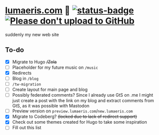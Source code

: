 # [lumaeris.com](https://lumaeris.com/) 🌟 [![status-badge](https://ci.codeberg.org/api/badges/12515/status.svg)](https://ci.codeberg.org/repos/12515) [![Please don't upload to GitHub](https://nogithub.codeberg.page/badge.svg)](https://nogithub.codeberg.page)

suddenly my new web site

## To-do

- [x] Migrate to Hugo ~~/Zola~~
- [ ] Placeholder for my future music on `/music`
- [x] Redirects
- [ ] Blog in `/blog`
- [ ] `/tw-migration`
- [ ] Create layout for main page and blog
- [ ] Possibly federated comments? Since I already use GtS on .me I might just create a post with the link on my blog and extract comments from GtS, as it was possible with Mastodon
- [ ] Preview version on `preview.lumaeris.com`/`new.lumaeris.com`
- [x] Migrate to Codeberg? ~~(locked due to lack of redirect support)~~
- [x] Check out some themes created for Hugo to take some inspiration
- [ ] Fill out this list
